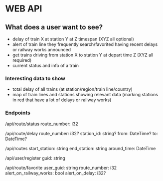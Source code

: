 # WEB API

## What does a user want to see?

- delay of train X at station Y at Z timespan (XYZ all optional)
- alert of train line they frequently search/favorited having recent delays or railway works announced
- get trains driving from station X to station Y at depart time Z (XYZ all required)
- current status and info of a train

### Interesting data to show

- total delay of all trains (at station/region/train line/country)
- map of train lines and stations showing relevant data (marking stations in red that have a lot of delays or railway works)

### Endpoints

/api/route/status
route_number: i32

/api/route/delay
route_number: i32?
station_id: string?
from: DateTime?
to: DateTime?

/api/routes
start_station: string
end_station: string
around_time: DateTime

/api/user/register
guid: string

/api/route/favorite
user_guid: string
route_number: i32
alert_on_railway_works: bool
alert_on_delay: i32?
